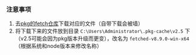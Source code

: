 ### 注意事项

1. 去[pkg的fetch仓库](https://github.com/zeit/pkg-fetch/releases)下载对应的文件（自带下载会被墙）
2. 将下载下来的文件放到目录 `C:\Users\Administrator\.pkg-cache\v2.5` 下（v2.5可能会因为pkg版本升级而更变），改名为 `fetched-v8.9.0-win-x64`（根据系统和node版本来修改名称）